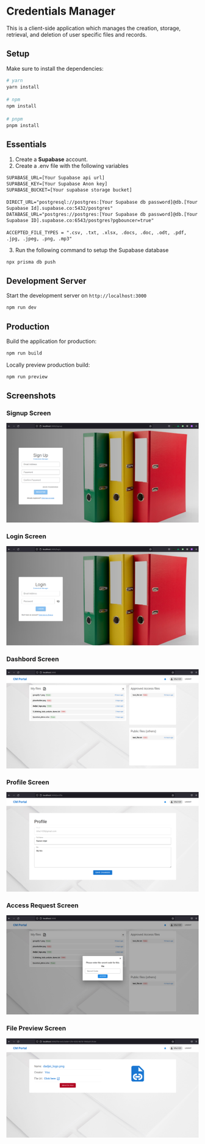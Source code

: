 # Credentials Manager

This is a client-side application which manages the creation, storage, retrieval, and deletion of user specific files and records.


## Setup

Make sure to install the dependencies:

```bash
# yarn
yarn install

# npm
npm install

# pnpm
pnpm install
```

## Essentials

1. Create a **Supabase** account.
2. Create a .env file with the following variables

```.env
SUPABASE_URL=[Your Supabase api url]
SUPABASE_KEY=[Your Supabase Anon key]
SUPABASE_BUCKET=[Your supabase storage bucket]

DIRECT_URL="postgresql://postgres:[Your Supabase db password]@db.[Your Supabase Id].supabase.co:5432/postgres"
DATABASE_URL="postgres://postgres:[Your Supabase db password]@db.[Your Supabase ID].supabase.co:6543/postgres?pgbouncer=true"

ACCEPTED_FILE_TYPES = ".csv, .txt, .xlsx, .docs, .doc, .odt, .pdf, .jpg, .jpeg, .png, .mp3"
```

3. Run the following command to setup the Supabase database
```bash
npx prisma db push
```



## Development Server

Start the development server on `http://localhost:3000`

```bash
npm run dev
```

## Production

Build the application for production:

```bash
npm run build
```

Locally preview production build:

```bash
npm run preview
```

## Screenshots
### Signup Screen
![SignUp Screen](./assets/CM_screens/signUp.png)

### Login Screen
![Login Screen](./assets/CM_screens/loginScreen.png)

### Dashbord Screen
![Dashboard Screen](./assets/CM_screens/dashboard.png)

### Profile Screen
![Profile Screen](./assets/CM_screens/profile.png)

### Access Request Screen
![Access Screen](./assets/CM_screens/accessfile.png)

### File Preview Screen
![File Preview Screen](./assets/CM_screens/filePreview.png)